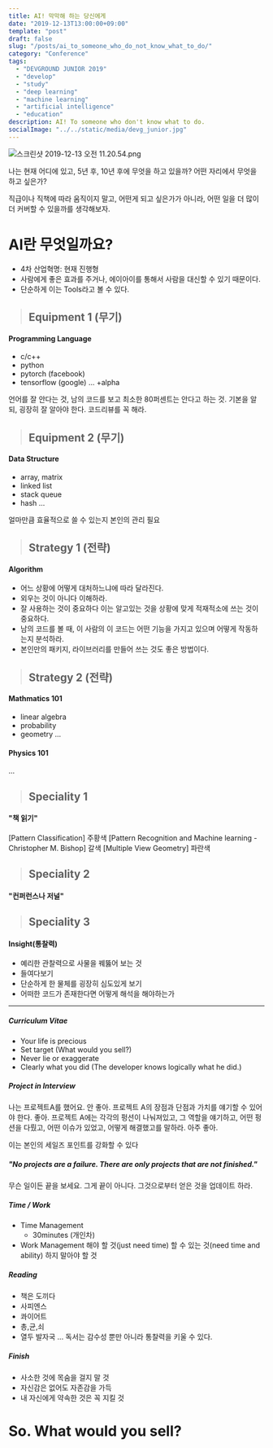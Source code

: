 ```yaml
---
title: AI! 막막해 하는 당신에게
date: "2019-12-13T13:00:00+09:00"
template: "post"
draft: false
slug: "/posts/ai_to_someone_who_do_not_know_what_to_do/"
category: "Conference"
tags:
  - "DEVGROUND JUNIOR 2019"
  - "develop"
  - "study"
  - "deep learning"
  - "machine learning"
  - "artificial intelligence"
  - "education"
description: AI! To someone who don't know what to do.
socialImage: "../../static/media/devg_junior.jpg"
---
```


<!-- <img src="../../static/media/devg_junior.jpg"> -->

![스크린샷 2019-12-13 오전 11.20.54.png](https://images.velog.io/post-images/qkrcndtlr123/40483f80-1d4f-11ea-838f-13c54cb6b9e0/-2019-12-13-11.20.54.png)

나는 현재 어디에 있고, 5년 후, 10년 후에 무엇을 하고 있을까? 어떤 자리에서 무엇을 하고 싶은가?

직급이나 직책에 따라 움직이지 말고, 어떤게 되고 싶은가가 아니라, 어떤 일을 더 많이 더 커버할 수 있을까를 생각해보자.

# AI란 무엇일까요?

- 4차 산업혁명: 현재 진행형
- 사람에게 좋은 효과를 주거나, 에이아이를 통해서 사람을 대신할 수 있기 때문이다.
- 단순하게 이는 Tools라고 볼 수 있다.

> ## Equipment 1 (무기)

#### Programming Language

- c/c++
- python
- pytorch (facebook)
- tensorflow (google)
  ...
  +alpha

언어를 잘 안다는 것, 남의 코드를 보고 최소한 80퍼센트는 안다고 하는 것.
기본을 알되, 굉장히 잘 알아야 한다. 코드리뷰를 꼭 해라.

> ## Equipment 2 (무기)

#### Data Structure

- array, matrix
- linked list
- stack queue
- hash
  ...

얼마만큼 효율적으로 쓸 수 있는지 본인의 관리 필요

> ## Strategy 1 (전략)

#### Algorithm

- 어느 상황에 어떻게 대처하느냐에 따라 달라진다.
- 외우는 것이 아니다 이해하라.
- 잘 사용하는 것이 중요하다 이는 알고있는 것을 상황에 맞게 적재적소에 쓰는 것이 중요하다.
- 남의 코드를 볼 때, 이 사람의 이 코드는 어떤 기능을 가지고 있으며 어떻게 작동하는지 분석하라.
- 본인만의 패키지, 라이브러리를 만들어 쓰는 것도 좋은 방법이다.

> ## Strategy 2 (전략)

#### Mathmatics 101

- linear algebra
- probability
- geometry
  ...

#### Physics 101

...

> ## Speciality 1

#### "책 읽기"

[Pattern Classification] 주황색
[Pattern Recognition and Machine learning - Christopher M. Bishop] 갈색
[Multiple View Geometry] 파란색

> ## Speciality 2

#### "컨퍼런스나 저널"

> ## Speciality 3

#### Insight(통찰력)

- 예리한 관찰력으로 사물을 꿰뚫어 보는 것
- 들여다보기
- 단순하게 한 물체를 굉장히 심도있게 보기
- 어떠한 코드가 존재한다면 어떻게 해석을 해야하는가

---

##### Curriculum Vitae

- Your life is precious
- Set target (What would you sell?)
- Never lie or exaggerate
- Clearly what you did (The developer knows logically what he did.)

##### Project in Interview

나는 프로젝트A를 했어요. 안 좋아.
프로젝트 A의 장점과 단점과 가치를 얘기할 수 있어야 한다. 좋아.
프로젝트 A에는 각각의 펑션이 나눠져있고, 그 역할을 얘기하고, 어떤 펑션을 다뤘고, 어떤 이슈가 있었고, 어떻게 해결했고를 말하라. 아주 좋아.

이는 본인의 세일즈 포인트를 강화할 수 있다

##### "No projects are a failure. There are only projects that are not finished."

무슨 일이든 끝을 보세요.
그게 끝이 아니다. 그것으로부터 얻은 것을 업데이트 하라.

##### Time / Work

- Time Management
  - 30minutes (개인차)
- Work Management
  해야 할 것(just need time)
  할 수 있는 것(need time and ability)
  하지 말아야 할 것

##### Reading

- 책은 도끼다
- 사피엔스
- 콰이어트
- 총,균,쇠
- 열두 발자국
  ...
  독서는 감수성 뿐만 아니라 통찰력을 키울 수 있다.

##### Finish

- 사소한 것에 목숨을 걸지 말 것
- 자신감은 없어도 자존감을 가득
- 내 자신에게 약속한 것은 꼭 지킬 것

# So. What would you sell?
